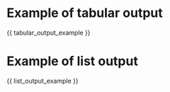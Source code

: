 # Example of tabular output

{{ tabular_output_example }}


# Example of list output

{{ list_output_example }}

